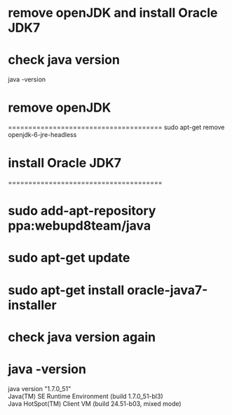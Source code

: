 remove openJDK and install Oracle JDK7 
======================================
check java version
======================================
java -version

# remove openJDK
======================================
sudo apt-get remove openjdk-6-jre-headless

# install Oracle JDK7
======================================
# sudo add-apt-repository ppa:webupd8team/java

# sudo apt-get update

# sudo apt-get install oracle-java7-installer

check java version again
======================================
# java -version

java version "1.7.0_51"                                 
Java(TM) SE Runtime Environment (build 1.7.0_51-bl3)    
Java HotSpot(TM) Client VM (build 24.51-b03, mixed mode)
